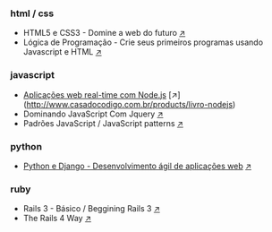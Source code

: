 ### html / css
   - HTML5 e CSS3 - Domine a web do futuro [:arrow_upper_right:](http://www.casadocodigo.com.br/products/livro-html-css)
   - Lógica de Programação - Crie seus primeiros programas usando Javascript e HTML [:arrow_upper_right:](http://www.casadocodigo.com.br/products/livro-programacao)

### javascript

   - [Aplicações web real-time com Node.js](AplicacoesWebRealTimeComNodeJs/) [:arrow_upper_right:] (http://www.casadocodigo.com.br/products/livro-nodejs)
   - Dominando JavaScript Com Jquery [:arrow_upper_right:](http://www.casadocodigo.com.br/products/livro-javascript-jquery)
   - Padrões JavaScript / JavaScript patterns [:arrow_upper_right:](http://novatec.com.br/livros/padroesjavascript/)

### python
   - [Python e Django - Desenvolvimento ágil de aplicações web](PythoneDjangoDesenvolvimentoAgilDeAplicacoesWeb/) [:arrow_upper_right:](http://novatec.com.br/livros/pythonedjango/)

### ruby 
   - Rails 3 - Básico / Beggining Rails 3 [:arrow_upper_right:](http://novatec.com.br/livros/rails3basico/)
   - The Rails 4 Way [:arrow_upper_right:](http://leanpub.com/tr4w)
